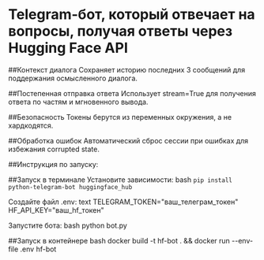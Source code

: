 #  Telegram-бот, который отвечает на вопросы, получая ответы через Hugging Face API

##Контекст диалога
Сохраняет историю последних 3 сообщений для поддержания осмысленного диалога.

##Постепенная отправка ответа
Использует stream=True для получения ответа по частям и мгновенного вывода.

##Безопасность
Токены берутся из переменных окружения, а не хардкодятся.

##Обработка ошибок
Автоматический сброс сессии при ошибках для избежания corrupted state.

##Инструкция по запуску:

##Запуск в терминале
Установите зависимости:
bash
``pip install python-telegram-bot huggingface_hub``

Создайте файл .env:
text
TELEGRAM_TOKEN="ваш_телеграм_токен"
HF_API_KEY="ваш_hf_токен"

Запустите бота:
bash
python bot.py


##Запуск в контейнере
bash
docker build -t hf-bot . && docker run --env-file .env hf-bot
